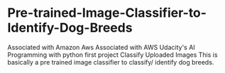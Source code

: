 # Pre-trained-Image-Classifier-to-Identify-Dog-Breeds
Associated with Amazon Aws
Associated with AWS Udacity's AI Programming with python first project Classify Uploaded Images This is basically a pre trained image classifier to classify/ identify dog breeds.
